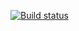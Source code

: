 [![Build status](https://ci.appveyor.com/api/projects/status/wnlemiuxreifo7y9?svg=true)](https://ci.appveyor.com/project/PershikovAlex/unit3-1)
